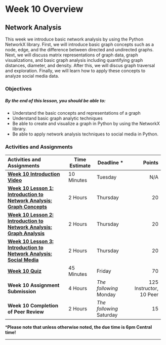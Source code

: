 # Week 10 Overview #

## Network Analysis ##

This week we introduce basic network analysis by using the Python NetworkX library. First, we will introduce basic graph concepts such as a node, edge, and the difference between directed and undirected graphs. Next, we will discuss matrix representations of graph data, graph visualizations, and basic graph analysis including quantifying graph distances, diameter, and density. After this, we will discus graph traversal and exploration. Finally, we will learn how to apply these concepts to analyze social media data.

### Objectives ###

##### By the end of this lesson, you should be able to: ######

- Understand the basic concepts and representations of a graph
- Understand basic graph analytic techniques
- Be able to create and visualize a graph in Python by using the NetworkX library.
- Be able to apply network analysis techniques to social media in Python.

### Activities and Assignments ###

| Activities and Assignments               | Time Estimate | Deadline *               |                  Points |
| :--------------------------------------- | ------------- | ------------------------ | ----------------------: |
| **[Week 10 Introduction Video](https://mediaspace.illinois.edu/media/W10ov/1_wgxqu3w4)**         | 10 Minutes    | Tuesday                  |                     N/A |
| **[Week 10 Lesson 1: Introduction to Network Analysis: Graph Concepts](lesson1.md)** | 2 Hours       | Thursday                 |                      20 |
| **[Week 10 Lesson 2: Introduction to Network Analysis: Graph Analysis](lesson2.md)** | 2 Hours       | Thursday                 |                      20 |
| **[Week 10 Lesson 3: Introduction to Network Analysis: Social Media](lesson3.md)** | 2 Hours       | Thursday                 |                      20 |
| **[Week 10 Quiz](https://learn.illinois.edu/mod/quiz/view.php?id=1844355)**                | 45 Minutes    | Friday                   |                      70 |
| **Week 10 Assignment Submission**        | 4 Hours       | *The following* Monday   | 125 Instructor, 10 Peer |
| **Week 10 Completion of Peer Review**    | 2 Hours       | *The following* Saturday |                      15 |

***Please note that unless otherwise noted, the due time is 6pm Central time!**

-----
